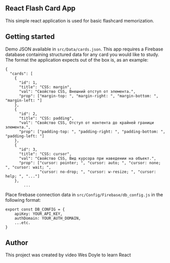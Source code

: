 ## React Flash Card App

This simple react application is used for basic flashcard memorization.

## Getting started

Demo JSON available in `src/Data/cards.json`. This app requires a Firebase database containing structured data for any card you would like to study. The format the application expects out of the box is, as an example:

```
{
  "cards": [
    {
      "id": 1,
      "title": "CSS: margin",
      "val": "Свойство CSS, Внешний отступ от элемента.",
      "prop": ["margin-top: ", "margin-right: ", "margin-bottom: ", "margin-left: "]
    },
    {
      "id": 2,
      "title": "CSS: padding",
      "val": "Свойство CSS, Отступ от контента до крайней граници элемента.",
      "prop": ["padding-top: ", "padding-right: ", "padding-bottom: ", "padding-left: "]
    },
    {
      "id": 3,
      "title": "CSS: cursor",
      "val": "Свойство CSS, Вид курсора при наведении на объект.",
      "prop": ["cursor: pointer; ", "cursor: auto; ", "cursor: none; ", "cursor: wait; ",
               "cursor: no-drop; ", "cursor: w-resize; ", "cursor: help; ", "..."]
    }, 
        ...

```
Place firebase connection data in `src/Config/Firebase/db_config.js` in the following format:
```
export const DB_CONFIG = {
    apiKey: YOUR_API_KEY,
    authDomain: YOUR_AUTH_DOMAIN,
    ...etc.
}
```
## Author
This project was created by video Wes Doyle to learn React 
